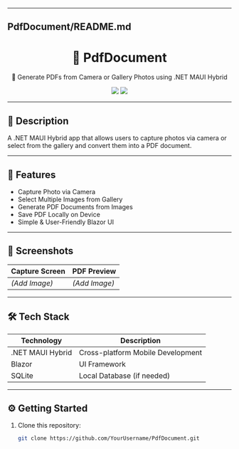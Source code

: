 
---

##  **PdfDocument/README.md**
<h1 align="center">📄 PdfDocument</h1>
<p align="center">📑 Generate PDFs from Camera or Gallery Photos using .NET MAUI Hybrid</p>

<p align="center">
  <img src="https://img.shields.io/github/languages/top/YourUsername/PdfDocument?style=for-the-badge" />
  <img src="https://img.shields.io/github/last-commit/YourUsername/PdfDocument?style=for-the-badge" />
</p>

---

## 📝 Description
A .NET MAUI Hybrid app that allows users to capture photos via camera or select from the gallery and convert them into a PDF document.

---

## 🚀 Features
- Capture Photo via Camera
- Select Multiple Images from Gallery
- Generate PDF Documents from Images
- Save PDF Locally on Device
- Simple & User-Friendly Blazor UI

---

## 📸 Screenshots
| Capture Screen | PDF Preview |
|----------------|-------------|
| *(Add Image)*  | *(Add Image)* |

---

## 🛠️ Tech Stack
| Technology      | Description                          |
|-----------------|--------------------------------------|
| .NET MAUI Hybrid| Cross-platform Mobile Development    |
| Blazor          | UI Framework                        |
| SQLite          | Local Database (if needed)          |

---

## ⚙️ Getting Started
1. Clone this repository:
   ```bash
   git clone https://github.com/YourUsername/PdfDocument.git
